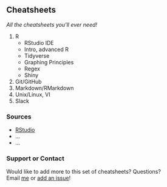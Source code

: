 ## Cheatsheets
_All the cheatsheets you'll ever need!_

1. R
   - RStudio IDE
   - Intro, advanced R
   - Tidyverse
   - Graphing Principles
   - Regex
   - Shiny
2. Git/GitHub
3. Markdown/RMarkdown
4. Unix/Linux, VI 
5. Slack

### Sources
- [RStudio](https://rstudio.com/resources/cheatsheets/)
- ... 
- ...

### Support or Contact
Would like to add more to this set of cheatsheets? Questions? <br>
Email [me](mailto:janani@msu.edu) or [add an issue](https://github.com/jananiravi/cheatsheets/issues)!
